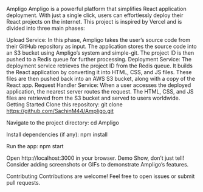 Ampligo
Ampligo is a powerful platform that simplifies React application deployment. With just a single click, users can effortlessly deploy their React projects on the internet. This project is inspired by Vercel and is divided into three main phases:

Upload Service:
In this phase, Ampligo takes the user’s source code from their GitHub repository as input.
The application stores the source code into an S3 bucket using Ampligo’s system and simple-git.
The project ID is then pushed to a Redis queue for further processing.
Deployment Service:
The deployment service retrieves the project ID from the Redis queue.
It builds the React application by converting it into HTML, CSS, and JS files.
These files are then pushed back into an AWS S3 bucket, along with a copy of the React app.
Request Handler Service:
When a user accesses the deployed application, the nearest server routes the request.
The HTML, CSS, and JS files are retrieved from the S3 bucket and served to users worldwide.
Getting Started
Clone this repository:
git clone https://github.com/SachinM44/Ampligo.git

Navigate to the project directory:
cd Ampligo

Install dependencies (if any):
npm install

Run the app:
npm start

Open http://localhost:3000 in your browser.
Demo
Show, don’t just tell! Consider adding screenshots or GIFs to demonstrate Ampligo’s features.

Contributing
Contributions are welcome! Feel free to open issues or submit pull requests.
